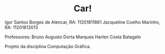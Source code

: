 <h1 align="center">Car!</h1>

<p align="center">

Igor Santos Borges de Alencar, RA: 11201811861
Jacqueline Coelho Marinho, RA: 11201812013

Professores:
Bruno Augusto Dorta Marques 
Harlen Costa Batagelo 

Projeto da disciplina Computação Gráfica.

</p>
